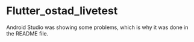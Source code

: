 # Flutter_ostad_livetest
Android Studio was showing some problems, which is why it was done in the README file.
